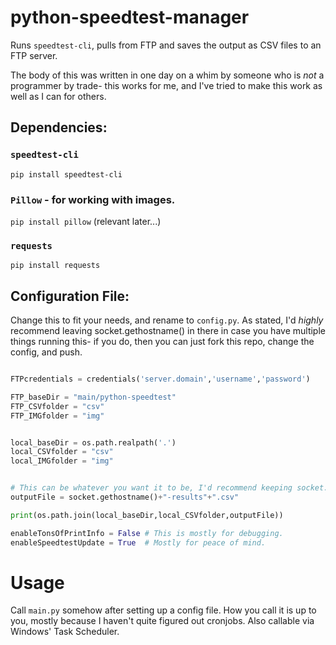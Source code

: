 # python-speedtest-manager
Runs ``speedtest-cli``, pulls from FTP and saves the output as CSV files to an FTP server.

The body of this was written in one day on a whim by someone who is *not* a programmer by trade- this works for me, and I've tried to make this work as well as I can for others.

## Dependencies:
### ``speedtest-cli``
``pip install speedtest-cli``
### ``Pillow`` - for working with images.
``pip install pillow``
(relevant later...)
### ``requests``
``pip install requests``

## Configuration File:
Change this to fit your needs, and rename to ``config.py``.
As stated, I'd *highly* recommend leaving socket.gethostname() in there in case you have multiple things running this- if you do, then you can just fork this repo, change the config, and push.

```python

FTPcredentials = credentials('server.domain','username','password')

FTP_baseDir = "main/python-speedtest"
FTP_CSVfolder = "csv"
FTP_IMGfolder = "img"


local_baseDir = os.path.realpath('.')
local_CSVfolder = "csv"
local_IMGfolder = "img"


# This can be whatever you want it to be, I'd recommend keeping socket.gethostname() in there somewhere so that if you have multiple instances of this they all have separate places to upload.
outputFile = socket.gethostname()+"-results"+".csv" 

print(os.path.join(local_baseDir,local_CSVfolder,outputFile))

enableTonsOfPrintInfo = False # This is mostly for debugging.
enableSpeedtestUpdate = True  # Mostly for peace of mind.
```

# Usage
Call ``main.py`` somehow after setting up a config file.  How you call it is up to you, mostly because I haven't quite figured out cronjobs.  Also callable via Windows' Task Scheduler.
